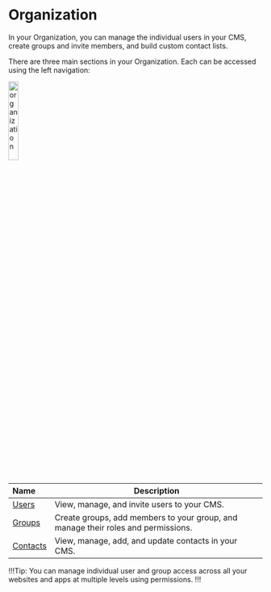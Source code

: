 # Organization

In your Organization, you can manage the individual users in your CMS, create groups and invite members, and build custom contact lists.

There are three main sections in your Organization. Each can be accessed using the left navigation:

<img src="../../../images/organization.jpg" alt="organization" style="width: 20%; display: block"></a>

**Name** | **Description** 
:--- | ---
<a href="/organization/users">Users</a> | View, manage, and invite users to your CMS.
<a href="/organization/groups">Groups</a> | Create groups, add members to your group, and manage their roles and permissions.
<a href="/organization/contacts">Contacts</a> | View, manage, add, and update contacts in your CMS. 

!!!Tip:
You can manage individual user and group access across all your websites and apps at multiple levels using permissions.
!!!